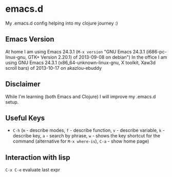 # emacs.d

My .emacs.d config helping into my clojure journey :)

## Emacs Version
At home I am using Emacs 24.3.1 (`M-x version` "GNU Emacs 24.3.1 (i686-pc-linux-gnu, GTK+ Version 2.20.1)
 of 2013-09-08 on debian")
In the office I am using GNU Emacs 24.3.1 (x86_64-unknown-linux-gnu, X toolkit, Xaw3d scroll bars) of 2013-10-17 on akazlou-ebuddy

## Disclaimer
While I'm learning (both Emacs and Clojure) I will improve my .emacs.d setup.

## Useful Keys
 - `C-h` (`m` - describe modes, `f` - describe function, `v` - describe
variable, `k` - describe key, `a` - search by phrase, `w` - shows the key shortcut for the command (alternative for `M-x where-is`), `C-a` - show home page)

## Interaction with lisp
`C-x C-e` evaluate last expr
